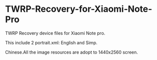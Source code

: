 # TWRP-Recovery-for-Xiaomi-Note-Pro
TWRP Recovery device files for Xiaomi Note pro.

This include 2 portrait.xml: English and Simp. 

Chinese.All the image resources are adopt to 1440x2560 screen.

